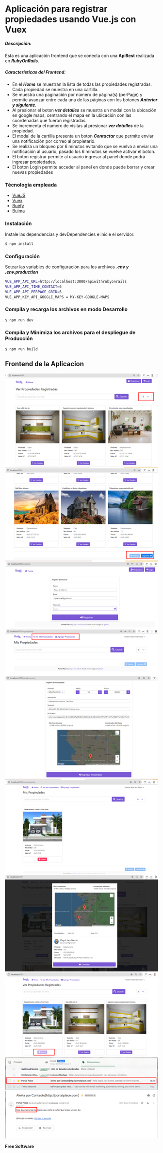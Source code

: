 # Aplicación para registrar propiedades usando Vue.js con Vuex

##### Descripción:

Esta es una aplicación frontend que se conecta con una **ApiRest** realizada en **_RubyOnRails_**.

##### Caracteristicas del Frontend:

- En el **_Home_** se muestran la lista de todas las propiedades registradas. Cada propiedad se muestra en una cartilla.
- Se muestra una paginación por número de página(s) (perPage) y permite avanzar entre cada una de las páginas con los botones **_Anterior y siguiente_**.
- Al presionar el boton **_ver detalles_** se muestra un modal con la ubicación en google maps, centrando el mapa en la ubicación con las coordenadas que fueron registradas.
- Se incrementa el numero de visitas al presionar **_ver detalles_** de la propiedad.
- El modal de la cartilla presenta un boton **_Contactar_** que permite enviar una notificación por correo al propietario.
- Se realiza un bloqueo por 6 minutos evitando que se vuelva a enviar una notificación al usuario, pasado los 6 minutos se vuelve activar el boton.
- El boton registrar permite al usuario ingresar al panel donde podrá ingresar propiedades.
- El boton Login permite acceder al panel en donde puede borrar y crear nuevas propiedades

### Técnologia empleada

- [VueJS]
- [Vuex]
- [Buefy]
- [Bulma]

### Instalación

Instale las dependencias y devDependencies e inicie el servidor.

```sh
$ npm install
```

### Configuración

Setear las variables de configuración para los archivos **_.env y .env.production_**

```sh
VUE_APP_API_URL=http://localhost:3000/apiwithrubyonrails
VUE_APP_API_TIME_CONTACT=6
VUE_APP_API_PERPAGE_GRID=6
VUE_APP_KEY_API_GOOGLE_MAPS = MY-KEY-GOOGLE-MAPS
```

### Compila y recarga los archivos en modo Desarrollo

```
$ npm run dev
```

### Compila y Minimiza los archivos para el despliegue de Producción

```
$ npm run build
```

## Frontend de la Aplicacion

![Home-Search-Perpage](src/assets/imgapp/Screenshot_1.png)
![Home-Paginación](src/assets/imgapp/Screenshot_2.png)
![Registro-Usuario](src/assets/imgapp/Screenshot_3.png)
![Rutas-Protegidas](src/assets/imgapp/Screenshot_4.png)
![Registro-Propiedades](src/assets/imgapp/Screenshot_5.png)
![Ver-mis-Propiedades](src/assets/imgapp/Screenshot_6.png)
![Detalles de la Propiedad](src/assets/imgapp/Screenshot_7.png)
![Bloqueo de Boton](src/assets/imgapp/Screenshot_8.png)
![Envio de Correo-1](src/assets/imgapp/Screenshot_9.png)
![Envio de Correo-2](src/assets/imgapp/Screenshot_10.png)

**Free Software**

[//]: #
[vuejs]: https://vuejs.org/
[vuex]: https://vuex.vuejs.org/
[buefy]: https://buefy.org/
[bulma]: https://bulma.io/documentation/
